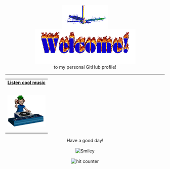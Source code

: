 <div align="center">
<img src="https://github.com/waasaty/waasaty/blob/main/fan-1.gif" alt="Fan" align="center">
</div>

<div align="center">
<img src="https://github.com/waasaty/waasaty/blob/main/welcome-fire.gif" alt="Welcome" align="center">
</div>
<div align="center">
to my personal GitHub profile!
</div>

<hr>


<!-- Social -->
<table width="100%" align="center" border="0px">

<td align="center">
<a href="https://www.youtube.com/watch?v=dQw4w9WgXcQ">
<strong>Listen cool music</strong>
<br />
<br />


<p>
<img height="100" alt="Music" src="music.gif"> 
</a>
</p>

</td>

</table>

<div align="center">
<p>Have a good day!</p>
<div>
<img src="https://github.com/waasaty/waasaty/blob/main/img/smile.gif" alt="Smiley" align="center">
</div>
</div>

<div align="center">
<p></p>
<img src="https://profile-counter.glitch.me/waasaty/count.svg" alt="hit counter" align="center">
</div>
